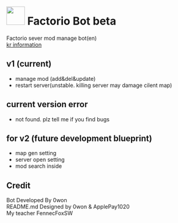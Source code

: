 # <img src="https://github.com/PARKasd/factorio_bot-working/blob/main/src/qOiiCE6c_resiz.png" width="48" height="48"/> Factorio Bot beta

Factorio sever mod manage bot(en)
<br>
[kr information](https://)
## v1 (current)
 - manage mod (add&del&update)
 - restart server(unstable. killing server may damage cilent map)

## current version error
- not found. plz tell me if you find bugs
## for v2 (future development blueprint)
 - map gen setting  
 - server open setting
 - mod search inside

## Credit

Bot Developed By 0won
<br>
README.md Designed by 0won & ApplePay1020
<br>
My teacher FennecFoxSW
